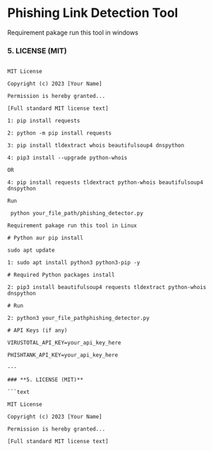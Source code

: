 # Phishing Link Detection Tool

Requirement pakage run this tool in windows
### **5. LICENSE (MIT)**

```text

MIT License

Copyright (c) 2023 [Your Name]

Permission is hereby granted...

[Full standard MIT license text]

1: pip install requests

2: python -m pip install requests

3: pip install tldextract whois beautifulsoup4 dnspython

4: pip3 install --upgrade python-whois

OR

4: pip install requests tldextract python-whois beautifulsoup4 dnspython

Run 

 python your_file_path/phishing_detector.py
 
Requirement pakage run this tool in Linux

# Python aur pip install

sudo apt update

1: sudo apt install python3 python3-pip -y

# Required Python packages install

2: pip3 install beautifulsoup4 requests tldextract python-whois dnspython

# Run

2: python3 your_file_pathphishing_detector.py

# API Keys (if any)

VIRUSTOTAL_API_KEY=your_api_key_here

PHISHTANK_API_KEY=your_api_key_here

---

### **5. LICENSE (MIT)**

```text

MIT License

Copyright (c) 2023 [Your Name]

Permission is hereby granted...

[Full standard MIT license text]


